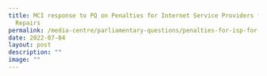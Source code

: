 ```yaml
---
title: MCI response to PQ on Penalties for Internet Service Providers for Fault
  Repairs
permalink: /media-centre/parliamentary-questions/penalties-for-isp-for-fault-repairs/
date: 2022-07-04
layout: post
description: ""
image: ""
---
```


